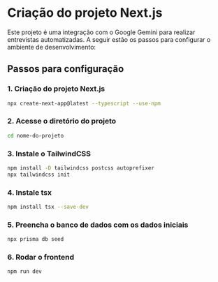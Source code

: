 # Criação do projeto Next.js

Este projeto é uma integração com o Google Gemini para realizar entrevistas automatizadas. A seguir estão os passos para configurar o ambiente de desenvolvimento:

## Passos para configuração

### 1. Criação do projeto Next.js
```bash
npx create-next-app@latest --typescript --use-npm
```

### 2. Acesse o diretório do projeto
```bash
cd nome-do-projeto
```

### 3. Instale o TailwindCSS
```bash
npm install -D tailwindcss postcss autoprefixer
npx tailwindcss init
```

### 4. Instale tsx
```bash
npm install tsx --save-dev
```

### 5. Preencha o banco de dados com os dados iniciais
```bash
npx prisma db seed
```

### 6. Rodar o frontend
```bash
npm run dev
```
